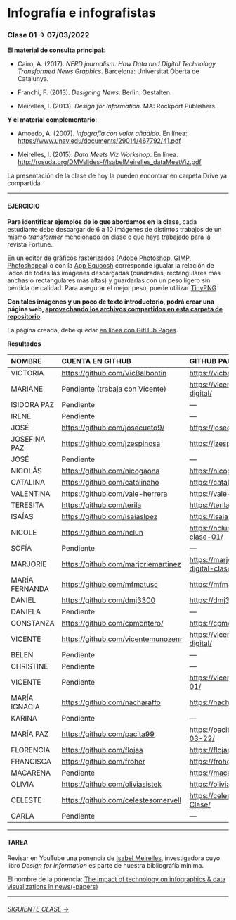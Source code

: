 # Infografía e infografistas

### Clase 01 → 07/03/2022

**El material de consulta principal**:
 
- Cairo, A. (2017). *NERD journalism. How Data and Digital Technology Transformed News Graphics*. Barcelona: Universitat Oberta de Catalunya.

- Franchi, F. (2013). *Designing News*. Berlin: Gestalten.

- Meirelles, I. (2013). *Design for Information*. MA: Rockport Publishers.

**Y el material complementario**:

- Amoedo, A. (2007). *Infografía con valor añadido*. En línea: https://www.unav.edu/documents/29014/467792/41.pdf 

- Meirelles, I. (2015). *Data Meets Viz Workshop*. En línea: http://rosuda.org/DMVslides-f/IsabelMeirelles_dataMeetViz.pdf

La presentación de la clase de hoy la pueden encontrar en carpeta Drive ya compartida.

- - - - - - - 

#### EJERCICIO

**Para identificar ejemplos de lo que abordamos en la clase**, cada estudiante debe descargar de 6 a 10 imágenes de distintos trabajos de un mismo *transformer* mencionado en clase o que haya trabajado para la revista Fortune. 

En un editor de gráficos rasterizados ([Adobe Photoshop](https://www.adobe.com/la/products/photoshop.html), [GIMP](https://www.gimp.org/), [Photoshopea](https://www.photopea.com/)) o con la [App Squoosh](https://squoosh.app/) corresponde igualar la relación de lados de todas las imágenes descargadas (cuadradas, rectangulares más anchas o rectangulares más altas) y guardarlas con un peso ligero sin pérdida de calidad. Para asegurar el mejor peso, puede utilizar [TinyPNG](https://tinypng.com/)

**Con tales imágenes y un poco de texto introductorio, podrá crear una página web, [aprovechando los archivos compartidos en esta carpeta de repositorio](https://profesorfaco.github.io/dno075-2022-1/clase-01/)**. 

La página creada, debe quedar [en línea con GitHub Pages](https://docs.github.com/es/github/working-with-github-pages/configuring-a-publishing-source-for-your-github-pages-site).

**Resultados**

| NOMBRE   | CUENTA EN GITHUB                | GITHUB PAGE EJERCICIO NRO. 1          |
|:---------|:--------------------------------|:--------------------------------------|
| VICTORIA | https://github.com/VicBalbontin | https://vicbalbontin.github.io/1class |
| MARIANE | Pendiente (trabaja con Vicente) | https://vicentemunozenr.github.io/Infografia-digital/ |
| ISIDORA PAZ | Pendiente | — |
| IRENE | Pendiente | — |
| JOSÉ | https://github.com/josecueto9/ | https://josecueto9.github.io/Clase01/ |
| JOSEFINA PAZ | https://github.com/jzespinosa | https://jzespinosa.github.io/clase-01/ |
| JOSÉ | Pendiente | — |
| NICOLÁS | https://github.com/nicogaona | https://nicogaona.github.io/clase-1/ |
| CATALINA  | https://github.com/catalinaho | https://catalinaho.github.io/id-clase-01/ |
| VALENTINA  | https://github.com/vale-herrera | https://vale-herrera.github.io/id-clase-01/ |
| TERESITA | https://github.com/terila | https://terila.github.io/id-clase-01/ |
| ISAÍAS  | https://github.com/isaiaslpez | https://isaiaslpez.github.io/Clase-1/ |
| NICOLE  | https://github.com/nclun | https://nclun.github.io/infografia-digital-clase-01/ |
| SOFÍA | Pendiente | — |
| MARJORIE  | https://github.com/marjoriemartinez | https://marjoriemartinez.github.io/infografia-digital-clase-01/ |
| MARÍA FERNANDA | https://github.com/mfmatusc | https://mfmatusc.github.io/clase-01/ |
| DANIEL | https://github.com/dmj3300 | https://dmj3300.github.io/Info_Digital_C01/ |
| DANIELA | Pendiente | — |
| CONSTANZA  | https://github.com/cpmontero/ | https://cpmontero.github.io/id_01/ |
| VICENTE | https://github.com/vicentemunozenr | https://vicentemunozenr.github.io/Infografia-digital/ |
| BELEN | Pendiente | — |
| CHRISTINE | Pendiente | — |
| VICENTE | Pendiente | https://vicentepuig.github.io/clase01/clase-01/ |
| MARÍA IGNACIA | https://github.com/nacharaffo | https://nacharaffo.github.io/id-clase-01/ |
| KARINA | Pendiente | — |
| MARÍA PAZ | https://github.com/pacita99 | https://pacita99.github.io/id-clase01-07-03-22/ |
| FLORENCIA | https://github.com/flojaa | https://flojaa.github.io/clase01/ |
| FRANCISCA | https://github.com/froher | https://froher.github.io/clase_01/ |
| MACARENA | Pendiente | https://macaruiz.github.io/id-clase-01/ |
| OLIVIA | https://github.com/oliviasistek | https://oliviasistek.github.io/ID-clase01/ |
| CELESTE | https://github.com/celestesomervell | https://celestesomervell.github.io/Primera-Clase/ |
| CARLA | Pendiente | — |

- - - - - - - 

#### TAREA

Revisar en YouTube una ponencia de [Isabel Meirelles](http://isabelmeirelles.com/), investigadora cuyo libro *Design for Information* es parte de nuestra bibliografía mínima.

El nombre de la ponencia: [The impact of technology on infographics & data visualizations in news(-papers)](https://youtu.be/Nb0HfCj1C7Q)

- - - - - - -

###### [SIGUIENTE CLASE →](https://github.com/profesorfaco/dno075-2022-1/tree/main/clase-02)
